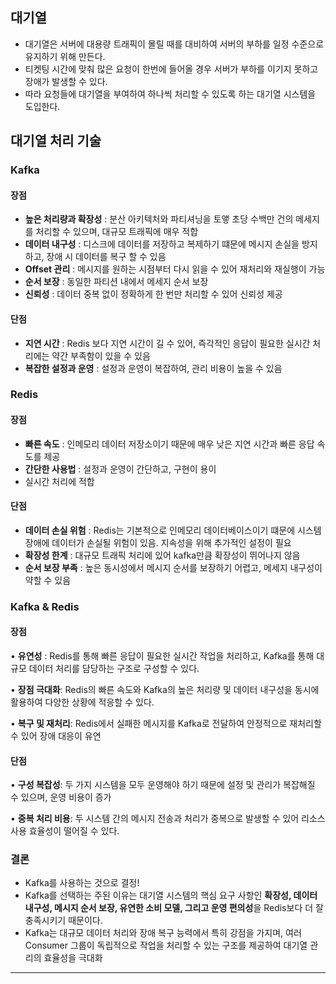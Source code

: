 ## 대기열

- 대기열은 서버에 대용량 트래픽이 몰릴 때를 대비하여 서버의 부하를 일정 수준으로 유지하기 위해 만든다.
- 티켓팅 시간에 맞춰 많은 요청이 한번에 들어올 경우 서버가 부하를 이기지 못하고 장애가 발생할 수 있다.
- 따라 요청들에 대기열을 부여하여 하나씩 처리할 수 있도록 하는 대기열 시스템을 도입한다.

## 대기열 처리 기술

### Kafka

#### 장점

- **높은 처리량과 확장성** : 분산 아키텍처와 파티셔닝을 토앻 초당 수백만 건의 메세지를 처리할 수 있으며, 대규모 트래픽에 매우 적합
- **데이터 내구성** : 디스크에 데이터를 저장하고 복제하기 떄문에 메시지 손실을 방지하고, 장애 시 데이터를 복구 할 수 있음
- **Offset 관리** : 메시지를 원하는 시점부터 다시 읽을 수 있어 재처리와 재실행이 가능
- **순서 보장** : 동일한 파티션 내에서 메세지 순서 보장
- **신뢰성** : 데이터 중복 없이 정확하게 한 번만 처리할 수 있어 신뢰성 제공

#### 단점

- **지연 시간** : Redis 보다 지연 시간이 길 수 있어, 즉각적인 응답이 필요한 실시간 처리에는 약간 부족함이 있을 수 있음
- **복잡한 설정과 운영** : 설정과 운영이 복잡하여, 관리 비용이 높을 수 있음

### Redis

#### 장점

- **빠른 속도** : 인메모리 데이터 저장소이기 때문에 매우 낮은 지연 시간과 빠른 응답 속도를 제공
- **간단한 사용법** : 설정과 운영이 간단하고, 구현이 용이
- 실시간 처리에 적합

#### 단점

 - **데이터 손실 위험** : Redis는 기본적으로 인메모리 데이터베이스이기 떄문에 시스템 장애에 데이터가 손실될 위험이 있음. 지속성을 위해 추가적인 설정이 필요
 - **확장성 한계** : 대규모 트래픽 처리에 있어 kafka만큼 확장성이 뛰어나지 않음
 - **순서 보장 부족** : 높은 동시성에서 메시지 순서를 보장하기 어렵고, 메세지 내구성이 약할 수 있음


### Kafka & Redis

#### 장점  

• **유연성** : Redis를 통해 빠른 응답이 필요한 실시간 작업을 처리하고, Kafka를 통해 대규모 데이터 처리를 담당하는 구조로 구성할 수 있다.

• **장점 극대화**: Redis의 빠른 속도와 Kafka의 높은 처리량 및 데이터 내구성을 동시에 활용하여 다양한 상황에 적응할 수 있다.

• **복구 및 재처리**: Redis에서 실패한 메시지를 Kafka로 전달하여 안정적으로 재처리할 수 있어 장애 대응이 유연

#### 단점

• **구성 복잡성**: 두 가지 시스템을 모두 운영해야 하기 때문에 설정 및 관리가 복잡해질 수 있으며, 운영 비용이 증가

• **중복 처리 비용**: 두 시스템 간의 메시지 전송과 처리가 중복으로 발생할 수 있어 리소스 사용 효율성이 떨어질 수 있다.

### 결론

- Kafka를 사용하는 것으로 결정!
- Kafka를 선택하는 주된 이유는 대기열 시스템의 핵심 요구 사항인 **확장성, 데이터 내구성, 메시지 순서 보장, 유연한 소비 모델, 그리고 운영 편의성**을 Redis보다 더 잘 충족시키기 때문이다. 
- Kafka는 대규모 데이터 처리와 장애 복구 능력에서 특히 강점을 가지며, 여러 Consumer 그룹이 독립적으로 작업을 처리할 수 있는 구조를 제공하여 대기열 관리의 효율성을 극대화

---
